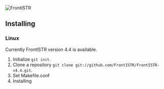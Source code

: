 ![FrontISTR](https://dl.dropboxusercontent.com/u/69190150/FrontISTRlogo.png)

## Installing

### Linux

Currently FrontISTR version 4.4 is available.

1. Initialize `git init`.
2. Clone a repository `git clone git://github.com/FrontISTR/FrontISTR-v4.4.git`.
3. Set Makefile.conf
4. Installing
